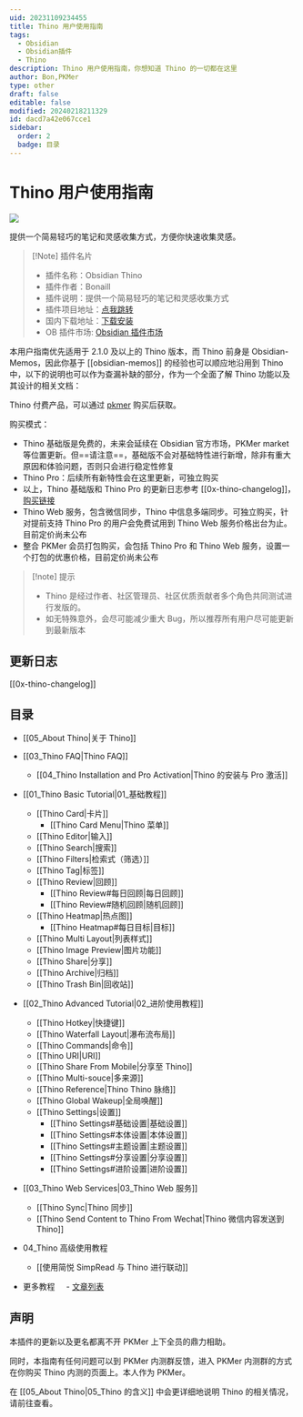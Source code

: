 ```yaml
---
uid: 20231109234455
title: Thino 用户使用指南
tags:
  - Obsidian
  - Obsidian插件
  - Thino
description: Thino 用户使用指南，你想知道 Thino 的一切都在这里
author: Bon,PKMer
type: other
draft: false
editable: false
modified: 20240218211329
id: dacd7a42e067cce1
sidebar:
  order: 2
  badge: 目录
---
```


# Thino 用户使用指南

![](https://cdn.pkmer.cn/images/202403070920979.png!pkmer)

提供一个简易轻巧的笔记和灵感收集方式，方便你快速收集灵感。

> [!Note] 插件名片
>
> -   插件名称：Obsidian Thino
> -   插件作者：Bonaill
> -   插件说明：提供一个简易轻巧的笔记和灵感收集方式
> -   插件项目地址：[点我跳转](https://github.com/Quorafind/Obsidian-Thino)
> -   国内下载地址：[下载安装](https://pkmer.cn/products/plugin/pluginMarket/?obsidian-memos)
> -  OB 插件市场:  [Obsidian 插件市场](https://obsidian.md/plugins?id=obsidian-memos)

本用户指南优先适用于 2.1.0 及以上的 Thino 版本，而 Thino 前身是 Obsidian-Memos，因此你基于 [[obsidian-memos]] 的经验也可以顺应地沿用到 Thino 中，以下的说明也可以作为查漏补缺的部分，作为一个全面了解 Thino 功能以及其设计的相关文档：

Thino 付费产品，可以通过 [pkmer](https://pkmer.cn/products/productDetails/) 购买后获取。

购买模式：

-   Thino 基础版是免费的，未来会延续在 Obsidian 官方市场，PKMer market 等位置更新。但==请注意==，基础版不会对基础特性进行新增，除非有重大原因和体验问题，否则只会进行稳定性修复
-   Thino Pro：后续所有新特性会在这里更新，可独立购买
-   以上，Thino 基础版和 Thino Pro 的更新日志参考 [[0x-thino-changelog]]，[购买链接](https://pkmer.cn/products/thino/#price)
-   Thino Web 服务，包含微信同步，Thino 中信息多端同步。可独立购买，针对提前支持 Thino Pro 的用户会免费试用到 Thino Web 服务价格出台为止。目前定价尚未公布
-   整合 PKMer 会员打包购买，会包括 Thino Pro 和 Thino Web 服务，设置一个打包的优惠价格，目前定价尚未公布

> [!note] 提示
>
> -   Thino 是经过作者、社区管理员、社区优质贡献者多个角色共同测试进行发版的。
> -   如无特殊意外，会尽可能减少重大 Bug，所以推荐所有用户尽可能更新到最新版本

## 更新日志

[[0x-thino-changelog]]

## 目录

-   [[05_About Thino|关于 Thino]]
-   [[03_Thino FAQ|Thino FAQ]]
    -   [[04_Thino Installation and Pro Activation|Thino 的安装与 Pro 激活]]
-   [[01_Thino Basic Tutorial|01_基础教程]]
    -   [[Thino Card|卡片]]
        -   [[Thino Card Menu|Thino 菜单]]
    -   [[Thino Editor|输入]]
    -   [[Thino Search|搜索]]
    -   [[Thino Filters|检索式（筛选）]]
    -   [[Thino Tag|标签]]
    -   [[Thino Review|回顾]]
        -   [[Thino Review#每日回顾|每日回顾]]
        -   [[Thino Review#随机回顾|随机回顾]]
    -   [[Thino Heatmap|热点图]]
        -   [[Thino Heatmap#每日目标|目标]]
    -   [[Thino Multi Layout|列表样式]]
    -   [[Thino Image Preview|图片功能]]
    -   [[Thino Share|分享]]
    -   [[Thino Archive|归档]]
    -   [[Thino Trash Bin|回收站]]
    
-   [[02_Thino Advanced Tutorial|02_进阶使用教程]]
    -   [[Thino Hotkey|快捷键]]
    -   [[Thino Waterfall Layout|瀑布流布局]]
    -   [[Thino Commands|命令]]
    -   [[Thino URI|URI]]
    -   [[Thino Share From Mobile|分享至 Thino]]
    -   [[Thino Multi-souce|多来源]]
    -  [[Thino Reference|Thino Thino 脉络]]
    -   [[Thino Global Wakeup|全局唤醒]]
    -   [[Thino Settings|设置]]
        -   [[Thino Settings#基础设置|基础设置]]
        -   [[Thino Settings#本体设置|本体设置]]
        -   [[Thino Settings#主题设置|主题设置]]
        -   [[Thino Settings#分享设置|分享设置]]
        -   [[Thino Settings#进阶设置|进阶设置]]
-   [[03_Thino Web Services|03_Thino Web 服务]]
    -   [[Thino Sync|Thino 同步]]
    -   [[Thino Send Content to Thino From Wechat|Thino 微信内容发送到Thino]]
-   04_Thino 高级使用教程
    -   [[使用简悦 SimpRead 与 Thino 进行联动]]

-   更多教程
        - [文章列表](https://pkmer.cn/tags/thino/)

## 声明

本插件的更新以及更名都离不开 PKMer 上下全员的鼎力相助。

同时，本指南有任何问题可以到 PKMer 内测群反馈，进入 PKMer 内测群的方式在你购买 Thino 内测的页面上。本人作为 PKMer。

在 [[05_About Thino|05_Thino 的含义]] 中会更详细地说明 Thino 的相关情况，请前往查看。
